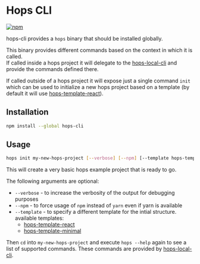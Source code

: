 # Hops CLI

[![npm](https://img.shields.io/npm/v/hops-cli.svg)](https://www.npmjs.com/package/hops-cli)

hops-cli provides a `hops` binary that should be installed globally.

This binary provides different commands based on the context in which it is called.\
If called inside a hops project it will delegate to the [hops-local-cli](https://github.com/xing/hops/tree/master/packages/local-cli) and provide the commands defined there.

If called outside of a hops project it will expose just a single command `init` which can be used to initialize a new hops project based on a template (by default it will use [hops-template-react](https://github.com/xing/hops/tree/master/packages/template-react)).

## Installation

```bash
npm install --global hops-cli
```

## Usage

```bash
hops init my-new-hops-project [--verbose] [--npm] [--template hops-template-*]
```

This will create a very basic hops example project that is ready to go.

The following arguments are optional:

* `--verbose` - to increase the verbosity of the output for debugging purposes
* `--npm` - to force usage of `npm` instead of `yarn` even if yarn is available
* `--template` - to specify a different template for the intial structure. available templates:
  * [hops-template-react](https://github.com/xing/hops/tree/master/packages/template-react)
  * [hops-template-minimal](https://github.com/xing/hops/tree/master/packages/template-minimal)

Then `cd` into `my-new-hops-project` and execute `hops --help` again to see a list of supported commands. These commands are provided by [hops-local-cli](https://github.com/xing/hops/tree/master/packages/local-cli).
